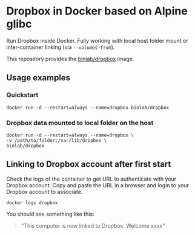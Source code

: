 # Dropbox in Docker based on Alpine glibc

[hub]: https://hub.docker.com/r/binlab/dropbox/

Run Dropbox inside Docker. Fully working with local host folder mount or inter-container linking (via `--volumes-from`).

This repository provides the [binlab/dropbox](https://registry.hub.docker.com/u/binlab/dropbox/) image.

## Usage examples

### Quickstart

    docker run -d --restart=always --name=dropbox binlab/dropbox

### Dropbox data mounted to local folder on the host

    docker run -d --restart=always --name=dropbox \
    -v /path/to/folder:/var/lib/dropbox \
    binlab/dropbox

## Linking to Dropbox account after first start

Check the logs of the container to get URL to authenticate with your Dropbox account.
Copy and paste the URL in a browser and login to your Dropbox account to associate.

    docker logs dropbox

You should see something like this:

> "This computer is now linked to Dropbox. Welcome xxxx"
